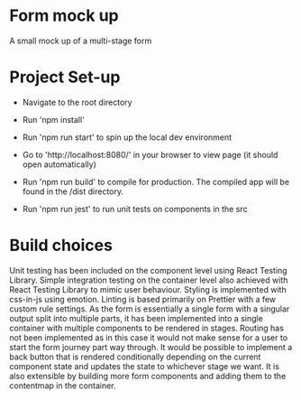 # Form mock up

A small mock up of a multi-stage form

# Project Set-up

- Navigate to the root directory
- Run 'npm install'
- Run 'npm run start' to spin up the local dev environment
- Go to 'http://localhost:8080/' in your browser to view page (it should open automatically)

- Run 'npm run build' to compile for production. The compiled app will be found in the /dist directory.
- Run 'npm run jest' to run unit tests on components in the src

# Build choices

Unit testing has been included on the component level using React Testing Library.
Simple integration testing on the container level also achieved with React Testing Library to mimic user behaviour.
Styling is implemented with css-in-js using emotion.
Linting is based primarily on Prettier with a few custom rule settings.
As the form is essentially a single form with a singular output split into multiple parts, it has been implemented into a single container with multiple components to be rendered in stages. Routing has not been implemented as in this case it would not make sense for a user to start the form journey part way through. It would be possible to implement a back button that is rendered conditionally depending on the current component state and updates the state to whichever stage we want. It is also extensible by building more form components and adding them to the contentmap in the container.
